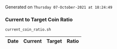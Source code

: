 Generated on `Thursday 07-October-2021 at 18:24:49`

### Current to Target Coin Ratio
`current_coin_ratio.sh`

Date|Current|Target|Ratio
---|---|---|---
